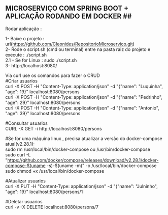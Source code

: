 ## MICROSERVIÇO COM SPRING BOOT + APLICAÇÃO RODANDO EM DOCKER ##  <br/>
Rodar aplicação :  <br/>

1- Baixe o projeto : url(https://github.com/Cleonides/RepositorioMicroservico.git)  <br/>
2- Rode o script.sh (cmd ou terminal) entre na pasta raiz do projeto e execute : ./script.sh <br/>
 2.1 - Se for Linux : sudo ./script.sh  <br/>
3- http://localhost:8080/  <br/>

Via curl use os comandos para fazer o CRUD <br/>
#Criar usuarios  <br/>
curl -X POST -H "Content-Type: application/json" -d "{\"name\": \"Luquinha\", \"age\": 19}" localhost:8080/persons <br/>
curl -X POST -H "Content-Type: application/json" -d "{\"name\": \"Pedrinho\", \"age\": 29}" localhost:8080/persons <br/>
curl -X POST -H "Content-Type: application/json" -d "{\"name\": \"Antonio\", \"age\":  39}" localhost:8080/persons <br/>

#Consultar usuarios  <br/>
CURL -X GET -i http://localhost:8080/persons <br/>

#Se for uma máquina linux , precisa atualizar a versão do docker-compose atual(v2.28.1): <br/>
sudo rm /usr/local/bin/docker-compose ou /usr/bin/docker-compose<br/>
sudo curl -L "https://github.com/docker/compose/releases/download/v2.28.1/docker-compose-$(uname -s)-$(uname -m)" -o /usr/local/bin/docker-compose<br/>
sudo chmod +x /usr/local/bin/docker-compose





#Atualizar usuarios <br/>
curl -X PUT -H "Content-Type: application/json" -d "{\"name\": \"Julninho\", \"age\": 19}" localhost:8080/persons/1  <br/>

#Deletar usuarios <br/>
curl -v -X DELETE localhost:8080/persons/7 <br/>
 
